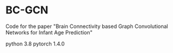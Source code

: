 # BC-GCN
Code for the paper "Brain Connectivity based Graph Convolutional Networks for Infant Age Prediction"

python 3.8
pytorch 1.4.0
